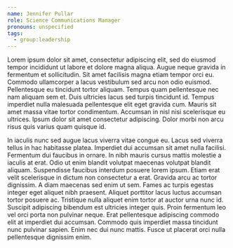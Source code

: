 ```yaml
---
name: Jennifer Pullar
role: Science Communications Manager
pronouns: unspecified
tags:
  - group:leadership
---
```


Lorem ipsum dolor sit amet, consectetur adipiscing elit, sed do eiusmod tempor incididunt ut labore et dolore magna aliqua. Augue neque gravida in fermentum et sollicitudin. Sit amet facilisis magna etiam tempor orci eu. Commodo ullamcorper a lacus vestibulum sed arcu non odio euismod. Pellentesque eu tincidunt tortor aliquam. Tempus quam pellentesque nec nam aliquam sem et. Duis ultricies lacus sed turpis tincidunt id. Tempus imperdiet nulla malesuada pellentesque elit eget gravida cum. Mauris sit amet massa vitae tortor condimentum. Accumsan in nisl nisi scelerisque eu ultrices. Ipsum dolor sit amet consectetur adipiscing. Dolor morbi non arcu risus quis varius quam quisque id.

In iaculis nunc sed augue lacus viverra vitae congue eu. Lacus sed viverra tellus in hac habitasse platea. Imperdiet dui accumsan sit amet nulla facilisi. Fermentum dui faucibus in ornare. In nibh mauris cursus mattis molestie a iaculis at erat. Odio ut enim blandit volutpat maecenas volutpat blandit aliquam. Suspendisse faucibus interdum posuere lorem ipsum. Etiam erat velit scelerisque in dictum non consectetur a erat. Gravida arcu ac tortor dignissim. A diam maecenas sed enim ut sem. Fames ac turpis egestas integer eget aliquet nibh praesent. Aliquet porttitor lacus luctus accumsan tortor posuere ac. Tristique nulla aliquet enim tortor at auctor urna nunc id. Suscipit adipiscing bibendum est ultricies integer quis. Proin fermentum leo vel orci porta non pulvinar neque. Erat pellentesque adipiscing commodo elit at imperdiet dui accumsan. Commodo quis imperdiet massa tincidunt nunc pulvinar sapien. Enim nec dui nunc mattis. Fusce ut placerat orci nulla pellentesque dignissim enim.
